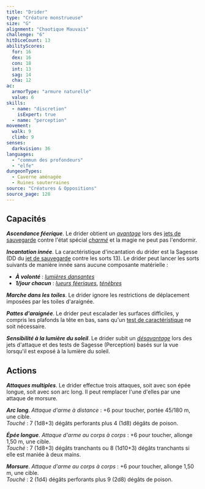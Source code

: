```yaml
---
title: "Drider"
type: "Créature monstrueuse"
size: "G"
alignment: "Chaotique Mauvais"
challenge: "6"
hitDiceCount: 13
abilityScores:
  for: 16
  dex: 16
  con: 18
  int: 13
  sag: 14
  cha: 12
ac:
  armorType: "armure naturelle"
  value: 6
skills:
  - name: "discretion"
    isExpert: true
  - name: "perception"
movement:
  walk: 9
  climb: 9
senses:
  darkvision: 36
languages:
  - "commun des profondeurs"
  - "elfe"
dungeonTypes:
  - Caverne aménagée
  - Ruines souterraines
source: "Créatures & Oppositions"
source_page: 128
---
```

## Capacités
_**Ascendance féerique**_. Le drider obtient un [_avantage_](/utiliser-les-caracteristiques/#avantage-et-desavantage) lors des [jets de sauvegarde](/utiliser-les-caracteristiques/#jets-de-sauvegarde) contre l'état spécial [_charmé_](/gerer-la-sante-du-personnage/#charme) et la magie ne peut pas l'endormir.

_**Incantation innée**_. La caractéristique d'incantation du drider est la Sagesse (DD du [jet de sauvegarde](/utiliser-les-caracteristiques/#jets-de-sauvegarde) contre les sorts 13). Le drider peut lancer les sorts suivants de manière innée sans aucune composante matérielle :
* _**À volonté**_ : [_lumières dansantes_](/grimoire/lumieres-dansantes/)
* _**1/jour chacun**_ : [_lueurs féeriques_](/grimoire/lueurs-feeriques/), [_ténèbres_](/grimoire/tenebres/)

_**Marche dans les toiles**_. Le drider ignore les restrictions de déplacement imposées par les toiles d'araignée.

_**Pattes d'araignée**_. Le drider peut escalader les surfaces difficiles, y compris les plafonds la tête en bas, sans qu'un [test de caractéristique](/utiliser-les-caracteristiques/#tests-de-caracteristique) ne soit nécessaire.

_**Sensibilité à la lumière du soleil**_. Le drider subit un [_désavantage_](/utiliser-les-caracteristiques/#avantage-et-desavantage) lors des jets d'attaque et des tests de Sagesse (Perception) basés sur la vue lorsqu'il est exposé à la lumière du soleil.

## Actions
_**Attaques multiples**_. Le drider effectue trois attaques, soit avec son épée longue, soit avec son arc long. Il peut remplacer l'une d'elles par une attaque de morsure.

_**Arc long**_. _Attaque d'arme à distance_ : +6 pour toucher, portée 45/180 m, une cible.  
_Touché_ : 7 (1d8+3) dégâts perforants plus 4 (1d8) dégâts de poison.

_**Épée longue**_. _Attaque d'arme au corps à corps_ : +6 pour toucher, allonge 1,50 m, une cible.  
_Touché_ : 7 (1d8+3) dégâts tranchants ou 8 (1d10+3) dégâts tranchants si elle est maniée à deux mains.

_**Morsure**_. _Attaque d'arme au corps à corps_ : +6 pour toucher, allonge 1,50 m, une cible.  
_Touché_ : 2 (1d4) dégâts perforants plus 9 (2d8) dégâts de poison.

